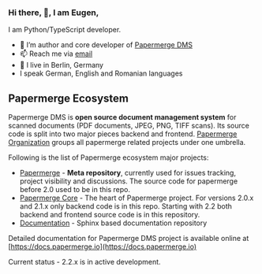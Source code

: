 ### Hi there, 👋, I am Eugen,

I am Python/TypeScript developer.

- 🌱 I’m author and core developer of [Papermerge DMS](https://github.com/ciur/papermerge)
- 📫 Reach me via [email](mailto:eugen@papermerge.com)
- :round_pushpin: I live in Berlin, Germany
- I speak German, English and Romanian languages

## Papermerge Ecosystem

Papermerge DMS is **open source document management system** for scanned documents (PDF documents,
JPEG, PNG, TIFF scans). Its source code is split into two major pieces backend
and frontend. [Papermerge Organization](https://github.com/papermerge) groups all
papermerge related projects under one umbrella.

Following is the list of Papermerge ecosystem major projects:


* [Papermerge](https://github.com/ciur/papermerge) - **Meta repository**, currently used for issues tracking, project visibility and discussions. The source code for papermerge before 2.0 used to be in this repo.
* [Papermerge Core](https://github.com/papermerge/papermerge-core) - The heart of Papermerge project. For versions 2.0.x and 2.1.x only backend code is in this repo. Starting with 2.2 both backend and frontend source code is in this repository.
* [Documentation](https://github.com/papermerge/documentation) - Sphinx based
  documentation repository

Detailed documentation for Papermerge DMS project is available online at [https://docs.papermerge.io](https://docs.papermerge.io)

Current status - 2.2.x is in active development.
